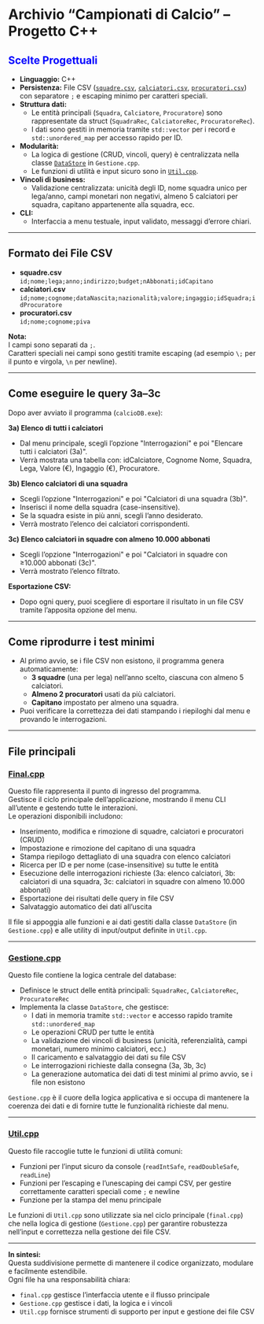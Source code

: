 # Archivio “Campionati di Calcio” – Progetto C++

<h2 style="color:blue;">Scelte Progettuali</h2>


- **Linguaggio:** C++
- **Persistenza:** File CSV ([`squadre.csv`](squadre.csv), [`calciatori.csv`](calciatori.csv), [`procuratori.csv`](procuratori.csv)) con separatore `;` e escaping minimo per caratteri speciali.
- **Struttura dati:**  
  - Le entità principali (`Squadra`, `Calciatore`, `Procuratore`) sono rappresentate da struct (`SquadraRec`, `CalciatoreRec`, `ProcuratoreRec`).
  - I dati sono gestiti in memoria tramite `std::vector` per i record e `std::unordered_map` per accesso rapido per ID.
- **Modularità:**  
  - La logica di gestione (CRUD, vincoli, query) è centralizzata nella classe [`DataStore`](https://github.com/zuc7/database/blob/main/Gestione.cpp#L45) in `Gestione.cpp`.
  - Le funzioni di utilità e input sicuro sono in [`Util.cpp`](Util.cpp).
- **Vincoli di business:**  
  - Validazione centralizzata: unicità degli ID, nome squadra unico per lega/anno, campi monetari non negativi, almeno 5 calciatori per squadra, capitano appartenente alla squadra, ecc.
- **CLI:**  
  - Interfaccia a menu testuale, input validato, messaggi d’errore chiari.

---

## Formato dei File CSV

- **squadre.csv**  
  `id;nome;lega;anno;indirizzo;budget;nAbbonati;idCapitano`
- **calciatori.csv**  
  `id;nome;cognome;dataNascita;nazionalità;valore;ingaggio;idSquadra;idProcuratore`
- **procuratori.csv**  
  `id;nome;cognome;piva`

**Nota:**  
I campi sono separati da `;`.  
Caratteri speciali nei campi sono gestiti tramite escaping (ad esempio `\;` per il punto e virgola, `\n` per newline).

---

## Come eseguire le query 3a–3c

Dopo aver avviato il programma (`calcioDB.exe`):

**3a) Elenco di tutti i calciatori**  
- Dal menu principale, scegli l’opzione "Interrogazioni" e poi "Elencare tutti i calciatori (3a)".
- Verrà mostrata una tabella con: idCalciatore, Cognome Nome, Squadra, Lega, Valore (€), Ingaggio (€), Procuratore.

**3b) Elenco calciatori di una squadra**  
- Scegli l’opzione "Interrogazioni" e poi "Calciatori di una squadra (3b)".
- Inserisci il nome della squadra (case-insensitive).
- Se la squadra esiste in più anni, scegli l’anno desiderato.
- Verrà mostrato l’elenco dei calciatori corrispondenti.

**3c) Elenco calciatori in squadre con almeno 10.000 abbonati**  
- Scegli l’opzione "Interrogazioni" e poi "Calciatori in squadre con ≥10.000 abbonati (3c)".
- Verrà mostrato l’elenco filtrato.

**Esportazione CSV:**  
- Dopo ogni query, puoi scegliere di esportare il risultato in un file CSV tramite l’apposita opzione del menu.

---

## Come riprodurre i test minimi

- Al primo avvio, se i file CSV non esistono, il programma genera automaticamente:
  - **3 squadre** (una per lega) nell’anno scelto, ciascuna con almeno 5 calciatori.
  - **Almeno 2 procuratori** usati da più calciatori.
  - **Capitano** impostato per almeno una squadra.
- Puoi verificare la correttezza dei dati stampando i riepiloghi dal menu e provando le interrogazioni.

---

## File principali

### [**Final.cpp**](final.cpp)
Questo file rappresenta il punto di ingresso del programma.  
Gestisce il ciclo principale dell’applicazione, mostrando il menu CLI all’utente e gestendo tutte le interazioni.  
Le operazioni disponibili includono:
- Inserimento, modifica e rimozione di squadre, calciatori e procuratori (CRUD)
- Impostazione e rimozione del capitano di una squadra
- Stampa riepilogo dettagliato di una squadra con elenco calciatori
- Ricerca per ID e per nome (case-insensitive) su tutte le entità
- Esecuzione delle interrogazioni richieste (3a: elenco calciatori, 3b: calciatori di una squadra, 3c: calciatori in squadre con almeno 10.000 abbonati)
- Esportazione dei risultati delle query in file CSV
- Salvataggio automatico dei dati all’uscita

Il file si appoggia alle funzioni e ai dati gestiti dalla classe `DataStore` (in `Gestione.cpp`) e alle utility di input/output definite in `Util.cpp`.

---

### [**Gestione.cpp**](Gestione.cpp)
Questo file contiene la logica centrale del database:
- Definisce le struct delle entità principali: `SquadraRec`, `CalciatoreRec`, `ProcuratoreRec`
- Implementa la classe `DataStore`, che gestisce:
  - I dati in memoria tramite `std::vector` e accesso rapido tramite `std::unordered_map`
  - Le operazioni CRUD per tutte le entità
  - La validazione dei vincoli di business (unicità, referenzialità, campi monetari, numero minimo calciatori, ecc.)
  - Il caricamento e salvataggio dei dati su file CSV
  - Le interrogazioni richieste dalla consegna (3a, 3b, 3c)
  - La generazione automatica dei dati di test minimi al primo avvio, se i file non esistono

`Gestione.cpp` è il cuore della logica applicativa e si occupa di mantenere la coerenza dei dati e di fornire tutte le funzionalità richieste dal menu.

---

### [**Util.cpp**](Util.cpp)
Questo file raccoglie tutte le funzioni di utilità comuni:
- Funzioni per l’input sicuro da console (`readIntSafe`, `readDoubleSafe`, `readLine`)
- Funzioni per l’escaping e l’unescaping dei campi CSV, per gestire correttamente caratteri speciali come `;` e newline
- Funzione per la stampa del menu principale

Le funzioni di `Util.cpp` sono utilizzate sia nel ciclo principale (`final.cpp`) che nella logica di gestione (`Gestione.cpp`) per garantire robustezza nell’input e correttezza nella gestione dei file CSV.

---

**In sintesi:**  
Questa suddivisione permette di mantenere il codice organizzato, modulare e facilmente estendibile.  
Ogni file ha una responsabilità chiara:  
- `final.cpp` gestisce l’interfaccia utente e il flusso principale  
- `Gestione.cpp` gestisce i dati, la logica e i vincoli  
- `Util.cpp` fornisce strumenti di supporto per input e gestione dei file CSV


